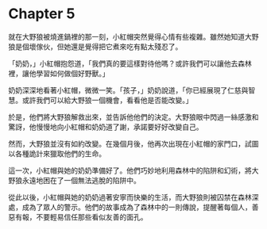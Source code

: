 # Chapter 5

就在大野狼被燒進鍋裡的那一刻，小紅帽突然覺得心情有些複雜。雖然她知道大野狼是個壞傢伙，但她還是覺得把它煮來吃有點太殘忍了。

「奶奶，」小紅帽抱怨道，「我們真的要這樣對待他嗎？或許我們可以讓他去森林裡，讓他學習如何做個好野獸。」

奶奶深深地看著小紅帽，微微一笑。「孩子，」奶奶說道，「你已經展現了仁慈與智慧。或許我們可以給大野狼一個機會，看看他是否能改變。」

於是，他們將大野狼解救出來，並告訴他他們的決定。大野狼眼中閃過一絲感激和驚訝，他慢慢地向小紅帽和奶奶道了謝，承諾要好好改變自己。

然而，大野狼並沒有如約改變。在幾個月後，他再次出現在小紅帽的家門口，試圖以各種詭計來獵取他們的生命。

這一次，小紅帽與她的奶奶準備好了。他們巧妙地利用森林中的陷阱和幻術，將大野狼永遠地困在了一個無法逃脫的陷阱中。

從此以後，小紅帽與她的奶奶過著安寧而快樂的生活，而大野狼則被囚禁在森林深處，成為了眾人的警示。他們的故事成為了森林中的一則傳說，提醒著每個人，善惡有報，不要輕易信任那些看似友善的面孔。